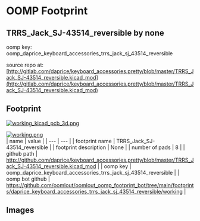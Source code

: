 # OOMP Footprint  
## TRRS_Jack_SJ-43514_reversible  by none  
  
oomp key: oomp_daprice_keyboard_accessories_trrs_jack_sj_43514_reversible  
  
source repo at: [http://gitlab.com/daprice/keyboard_accessories.pretty/blob/master/TRRS_Jack_SJ-43514_reversible.kicad_mod](http://gitlab.com/daprice/keyboard_accessories.pretty/blob/master/TRRS_Jack_SJ-43514_reversible.kicad_mod)  
## Footprint  
  
[![working_kicad_pcb_3d.png](working_kicad_pcb_3d_600.png)](working_kicad_pcb_3d.png)  
  
[![working.png](working_600.png)](working.png)  
| name | value | 
| --- | --- | 
| footprint name | TRRS_Jack_SJ-43514_reversible | 
| footprint description | None | 
| number of pads | 8 | 
| github path | http://github.com/daprice/keyboard_accessories.pretty/blob/master/TRRS_Jack_SJ-43514_reversible.kicad_mod | 
| oomp key | oomp_daprice_keyboard_accessories_trrs_jack_sj_43514_reversible | 
| oomp bot github | https://github.com/oomlout/oomlout_oomp_footprint_bot/tree/main/footprints/daprice_keyboard_accessories_trrs_jack_sj_43514_reversible/working | 
## Images  
